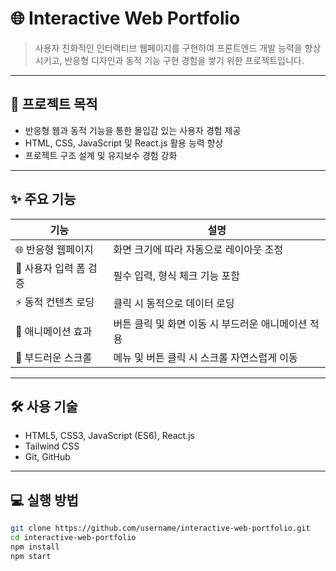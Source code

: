 # 🌐 Interactive Web Portfolio

> 사용자 친화적인 인터랙티브 웹페이지를 구현하여 프론트엔드 개발 능력을 향상시키고, 반응형 디자인과 동적 기능 구현 경험을 쌓기 위한 프로젝트입니다.

---

## 🚀 프로젝트 목적
- 반응형 웹과 동적 기능을 통한 몰입감 있는 사용자 경험 제공
- HTML, CSS, JavaScript 및 React.js 활용 능력 향상
- 프로젝트 구조 설계 및 유지보수 경험 강화

---

## ✨ 주요 기능
| 기능 | 설명 |
|------|------|
| 🌐 반응형 웹페이지 | 화면 크기에 따라 자동으로 레이아웃 조정 |
| 📝 사용자 입력 폼 검증 | 필수 입력, 형식 체크 기능 포함 |
| ⚡ 동적 컨텐츠 로딩 | 클릭 시 동적으로 데이터 로딩 |
| 🎨 애니메이션 효과 | 버튼 클릭 및 화면 이동 시 부드러운 애니메이션 적용 |
| 📌 부드러운 스크롤 | 메뉴 및 버튼 클릭 시 스크롤 자연스럽게 이동 |

---

## 🛠️ 사용 기술
- HTML5, CSS3, JavaScript (ES6), React.js  
- Tailwind CSS  
- Git, GitHub  

---

## 💻 실행 방법
```bash
git clone https://github.com/username/interactive-web-portfolio.git
cd interactive-web-portfolio
npm install
npm start
